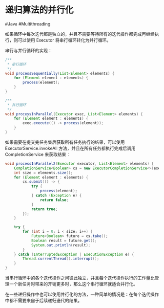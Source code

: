 # 递归算法的并行化
#Java #Multithreading 

如果循环中每次迭代都是独立的，并且不需要等待所有的迭代操作都完成再继续执行，则可以使用 Executor 将串行循环转化为并行循环。

串行与并行循环的实现：

```java
/**
 * 串行循环
 */
void processSequentially(List<Element> elements) {
    for (Element element : elements) {
        process(element);
    }
}

/**
 * 并行循环
 */
void processInParallel(Executor exec, List<Element> elements) {
    for (Element element : elements) {
        exec.execute(() -> process(element));
    }
}
```

如果需要在提交完任务集后获取所有任务执行的结果，可以使用 ExecutorService.invokeAll 方法，并且在所有任务都执行完成后调用 CompletionService 来获取结果：

```java
void processInParallel2(Executor executor, List<Element> elements) {
    CompletionService<Boolean> cs = new ExecutorCompletionService<>(executor);
    int size = elements.size();
    for (Element element : elements) {
        cs.submit(() -> {
            try {
                process(element);
            } catch (Exception e) {
                return false;
            }
            return true;
        });
    }

    try {
        for (int i = 0; i < size; i++) {
            Future<Boolean> future = cs.take();
            Boolean result = future.get();
            System.out.println(result);
        }
    } catch (InterruptedException | ExecutionException e) {
        Thread.currentThread().interrupt();
    }
}
```

当串行循环中的各个迭代操作之间彼此独立，并且每个迭代操作执行的工作量比管理一个新任务时带来的开销更多时，那么这个串行循环就适合并行化。

在一些递归操作中也可以使用并行化的方法，一种简单的情况是：在每个迭代操作中都不需要来自于后续递归迭代的结果。